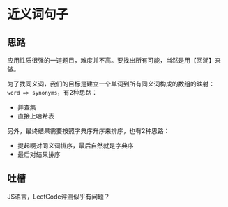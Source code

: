 # 近义词句子

## 思路

应用性质很强的一道题目，难度并不高。要找出所有可能，当然是用【回溯】来做。

为了找同义词，我们的目标是建立一个单词到所有同义词构成的数组的映射：`word => synonyms`，有2种思路：

- 并查集
- 直接上哈希表

另外，最终结果需要按照字典序升序来排序，也有2种思路：

- 提起啊对同义词排序，最后自然就是字典序
- 最后对结果排序

## 吐槽

JS语言，LeetCode评测似乎有问题？
